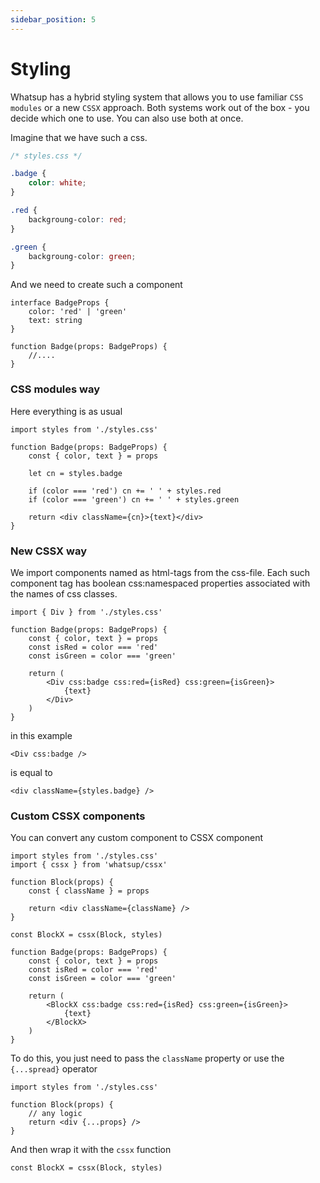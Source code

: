 ```yaml
---
sidebar_position: 5
---
```


# Styling

Whatsup has a hybrid styling system that allows you to use familiar `CSS modules` or a new `CSSX` approach. Both systems work out of the box - you decide which one to use. You can also use both at once.

Imagine that we have such a css.

```css
/* styles.css */

.badge {
    color: white;
}

.red {
    backgroung-color: red;
}

.green {
    backgroung-color: green;
}
```

And we need to create such a component

```tsx
interface BadgeProps {
    color: 'red' | 'green'
    text: string
}

function Badge(props: BadgeProps) {
    //....
}
```

### CSS modules way

Here everything is as usual

```tsx
import styles from './styles.css'

function Badge(props: BadgeProps) {
    const { color, text } = props

    let cn = styles.badge

    if (color === 'red') cn += ' ' + styles.red
    if (color === 'green') cn += ' ' + styles.green

    return <div className={cn}>{text}</div>
}
```

### New CSSX way

We import components named as html-tags from the css-file. Each such component tag has boolean css:namespaced properties associated with the names of css classes.

```tsx
import { Div } from './styles.css'

function Badge(props: BadgeProps) {
    const { color, text } = props
    const isRed = color === 'red'
    const isGreen = color === 'green'

    return (
        <Div css:badge css:red={isRed} css:green={isGreen}>
            {text}
        </Div>
    )
}
```

in this example

```tsx
<Div css:badge />
```

is equal to

```tsx
<div className={styles.badge} />
```

### Custom CSSX components

You can convert any custom component to CSSX component

```tsx
import styles from './styles.css'
import { cssx } from 'whatsup/cssx'

function Block(props) {
    const { className } = props

    return <div className={className} />
}

const BlockX = cssx(Block, styles)

function Badge(props: BadgeProps) {
    const { color, text } = props
    const isRed = color === 'red'
    const isGreen = color === 'green'

    return (
        <BlockX css:badge css:red={isRed} css:green={isGreen}>
            {text}
        </BlockX>
    )
}
```

To do this, you just need to pass the `className` property or use the `{...spread}` operator

```tsx
import styles from './styles.css'

function Block(props) {
    // any logic
    return <div {...props} />
}
```

And then wrap it with the `cssx` function

```tsx
const BlockX = cssx(Block, styles)
```
